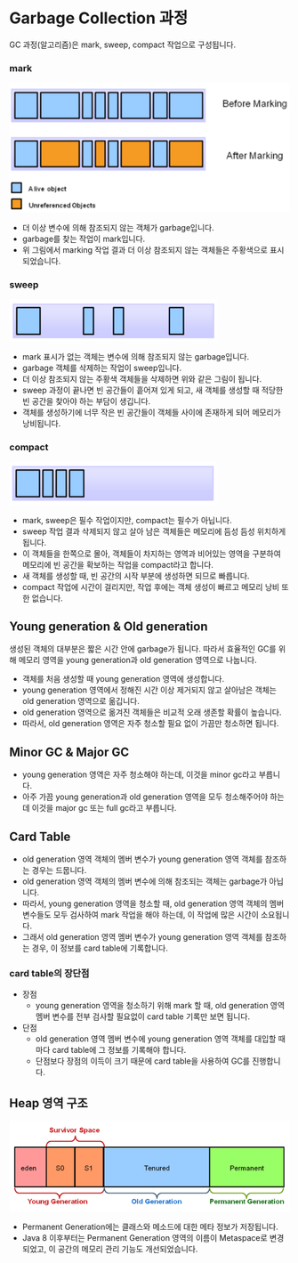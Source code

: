 # Garbage Collection 과정
GC 과정(알고리즘)은 mark, sweep, compact 작업으로 구성됩니다.

### mark
![mark](../img/gc/mark.png)
* 더 이상 변수에 의해 참조되지 않는 객체가 garbage입니다.
* garbage를 찾는 작업이 mark입니다.
* 위 그림에서 marking 작업 결과 더 이상 참조되지 않는 객체들은 주황색으로 표시되었습니다.

### sweep
![sweep](../img/gc/sweep.png)
* mark 표시가 없는 객체는 변수에 의해 참조되지 않는 garbage입니다.
* garbage 객체를 삭제하는 작업이 sweep입니다.
* 더 이상 참조되지 않는 주황색 객체들을 삭제하면 위와 같은 그림이 됩니다.
* sweep 과정이 끝나면 빈 공간들이 흩어져 있게 되고, 새 객체를 생성할 때 적당한 빈 공간을 찾아야 하는 부담이 생깁니다.
* 객체를 생성하기에 너무 작은 빈 공간들이 객체들 사이에 존재하게 되어 메모리가 낭비됩니다.

### compact
![compact](../img/gc/compact.png)
* mark, sweep은 필수 작업이지만, compact는 필수가 아닙니다.
* sweep 작업 결과 삭제되지 않고 살아 남은 객체들은 메모리에 듬성 듬성 위치하게 됩니다.
* 이 객체들을 한쪽으로 몰아, 객체들이 차지하는 영역과 비어있는 영역을 구분하여
메모리에 빈 공간을 확보하는 작업을 compact라고 합니다.
* 새 객체를 생성할 때, 빈 공간의 시작 부분에 생성하면 되므로 빠릅니다.
* compact 작업에 시간이 걸리지만, 작업 후에는 객체 생성이 빠르고 메모리 낭비 또한 없습니다.

## Young generation & Old generation
생성된 객체의 대부분은 짧은 시간 안에 garbage가 됩니다. 따라서 효율적인 GC를 위해
메모리 영역을 young generation과 old generation 영역으로 나눕니다.
* 객체를 처음 생성할 때 young generation 영역에 생성합니다.
* young generation 영역에서 정해진 시간 이상 제거되지 않고 살아남은 객체는 old generation 영역으로 옮깁니다.
* old generation 영역으로 옮겨진 객체들은 비교적 오래 생존할 확률이 높습니다.
* 따라서, old generation 영역은 자주 청소할 필요 없이 가끔만 청소하면 됩니다.

## Minor GC & Major GC
* young generation 영역은 자주 청소해야 하는데, 이것을 minor gc라고 부릅니다.
* 아주 가끔 young generation과 old generation 영역을 모두 청소해주어야 하는데 이것을 major gc 또는 full gc라고 부릅니다.

## Card Table
* old generation 영역 객체의 멤버 변수가 young generation 영역 객체를 참조하는 경우는 드뭅니다.
* old generation 영역 객체의 멤버 변수에 의해 참조되는 객체는 garbage가 아닙니다.
* 따라서, young generation 영역을 청소할 때, old generation 영역 객체의 멤버 변수들도 모두 검사하여 mark 작업을 해야 하는데, 이 작업에 많은 시간이 소요됩니다.
* 그래서 old generation 영역 멤버 변수가 young generation 영역 객체를 참조하는 경우, 이 정보를 card table에 기록합니다.

### card table의 장단점
* 장점
    * young generation 영역을 청소하기 위해 mark 할 때, old generation 영역 멤버 변수를 전부 검사할 필요없이 card table 기록만 보면 됩니다.
* 단점
    * old generation 영역 멤버 변수에 young generation 영역 객체를 대입할 때마다 card table에 그 정보를 기록해야 합니다.
    * 단점보다 장점의 이득이 크기 때문에 card table을 사용하여 GC를 진행합니다.

## Heap 영역 구조
![Heap](../img/gc/heap_area_structure.png)
* Permanent Generation에는 클래스와 메소드에 대한 메타 정보가 저장됩니다.
* Java 8 이후부터는 Permanent Generation 영역의 이름이 Metaspace로 변경되었고, 이 공간의 메모리 관리 기능도 개선되었습니다.